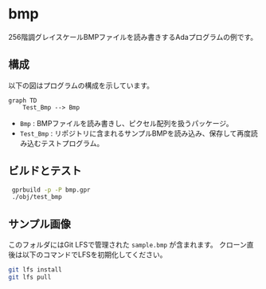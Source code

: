 # bmp

256階調グレイスケールBMPファイルを読み書きするAdaプログラムの例です。

## 構成
以下の図はプログラムの構成を示しています。
```mermaid
graph TD
    Test_Bmp --> Bmp
```
- `Bmp` : BMPファイルを読み書きし、ピクセル配列を扱うパッケージ。
- `Test_Bmp` : リポジトリに含まれるサンプルBMPを読み込み、保存して再度読み込むテストプログラム。

## ビルドとテスト
```sh
 gprbuild -p -P bmp.gpr
 ./obj/test_bmp
```

## サンプル画像

このフォルダにはGit LFSで管理された `sample.bmp` が含まれます。
クローン直後は以下のコマンドでLFSを初期化してください。

```sh
git lfs install
git lfs pull
```
